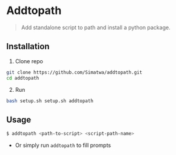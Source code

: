 # Addtopath 

> Add standalone script to path and install a python package.

## Installation
1. Clone repo 
```sh
git clone https://github.com/Simatwa/addtopath.git
cd addtopath
```
2. Run

```sh
bash setup.sh setup.sh addtopath
```

## Usage

```sh
$ addtopath <path-to-script> <script-path-name>
```
- Or simply run `addtopath` to fill prompts
